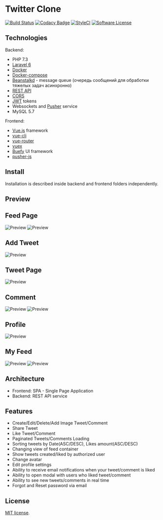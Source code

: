 # Twitter Clone

[![Build Status](https://travis-ci.org/BinaryStudioAcademy/thread-php.svg?branch=dev)](https://travis-ci.org/BinaryStudioAcademy/thread-php)
[![Codacy Badge](https://api.codacy.com/project/badge/Grade/d1280e7b47b9492abd59cf0081a95cdb)](https://app.codacy.com/app/pavelnemoi/thread-php?utm_source=github.com&utm_medium=referral&utm_content=BinaryStudioAcademy/thread-php&utm_campaign=Badge_Grade_Settings)
[![StyleCI](https://github.styleci.io/repos/178824653/shield)](https://styleci.io/repos/178824653)
[![Software License](https://img.shields.io/badge/license-MIT-brightgreen.svg?style=flat-square)](LICENSE)

## Technologies

Backend:

* PHP 7.3
* [Laravel 6](https://laravel.com)
* [Docker](https://www.docker.com/)
* [Docker-compose](https://docs.docker.com/compose/)
* [Beanstalkd](https://github.com/beanstalkd/beanstalkd) - message queue (очередь сообщений для обработки тяжелых задач асинхронно)
* [REST API](https://ru.wikipedia.org/wiki/REST)
* [CORS](https://developer.mozilla.org/ru/docs/Web/HTTP/CORS)
* [JWT](https://ru.wikipedia.org/wiki/JSON_Web_Token) tokens
* Websockets and [Pusher](https://pusher.com/) service
* MySQL 5.7

Frontend:

* [Vue.js](https://vuejs.org/) framework
* [vue-cli](https://cli.vuejs.org/)
* [vue-router](https://router.vuejs.org/)
* [vuex](https://vuex.vuejs.org/)
* [Buefy](https://buefy.org/) UI framework
* [pusher-js](https://github.com/pusher/pusher-js)

## Install

Installation is described inside backend and frontend folders independently.

## Preview

## Feed Page
![Preview](https://i.imgur.com/5GwWg9p.png)
![Preview](https://i.imgur.com/P2M7I1E.png)

## Add Tweet
![Preview](https://i.imgur.com/oWd6TsO.png)

## Tweet Page
![Preview](https://i.imgur.com/Nb3aTt3.png)

## Comment
![Preview](https://i.imgur.com/8ZxmWhF.png)
![Preview](https://i.imgur.com/e8Jaaaw.png)

## Profile
![Preview](https://i.imgur.com/PAYKiJV.png)

## My Feed
![Preview](https://i.imgur.com/6m7Tqvx.png)
![Preview](https://i.imgur.com/IMPfHQo.png)

## Architecture
- Frontend: SPA - Single Page Application
- Backend: REST API service

## Features
- Create/Edit/Delete/Add Image Tweet/Comment
- Share Tweet
- Like Tweet/Comment
- Paginated Tweets/Comments Loading
- Sorting tweets by Date(ASC/DESC), Likes amount(ASC/DESC)
- Changing view of feed container
- Show tweets created/liked by authorized user
- Change avatar
- Edit profile settings
- Ability to receive email notifications when your tweet/comment is liked
- Ability to open modal with users who liked tweet/comment
- Ability to see new tweets/comments in real time
- Forgot and Reset password via email

## License

[MIT license](https://opensource.org/licenses/MIT).
